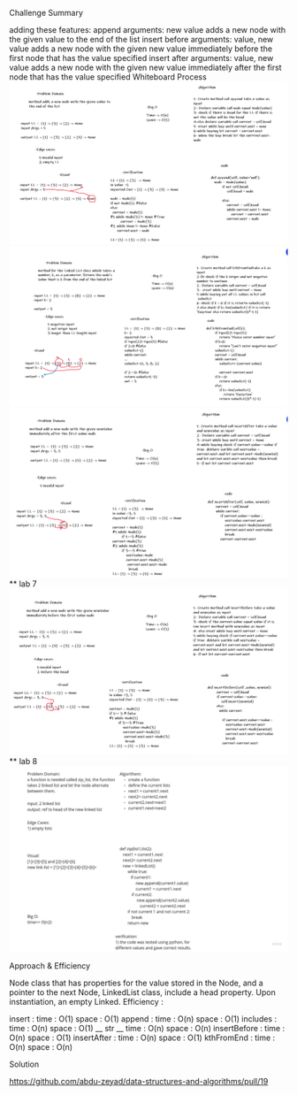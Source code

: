 Challenge Summary

adding these features: append arguments: new value adds a new node with the given value to the end of the list insert before arguments: value, new value adds a new node with the given new value immediately before the first node that has the value specified insert after arguments: value, new value adds a new node with the given new value immediately after the first node that has the value specified
Whiteboard Process
![](link_list/linked_list_append.png)
![](link_list/linked_list_KthFromEnd.png)
![](link_list/linked_list_insertAfter.png)
** lab 7 
![](link_list/linked_list_insertBefore.png)
** lab 8
![s](link_list/Untitled.jpg)


Approach & Efficiency

Node class that has properties for the value stored in the Node, and a pointer to the next Node, LinkedList class, include a head property. Upon instantiation, an empty Linked. Efficiency :

insert : time : O(1) space : O(1)
append : time : O(n) space : O(1)
includes : time : O(n) space : O(1)
__ str __ time : O(n) space : O(n)
insertBefore : time : O(n) space : O(1)
insertAfter : time : O(n) space : O(1)
kthFromEnd : time : O(n) space : O(n)

Solution

https://github.com/abdu-zeyad/data-structures-and-algorithms/pull/19